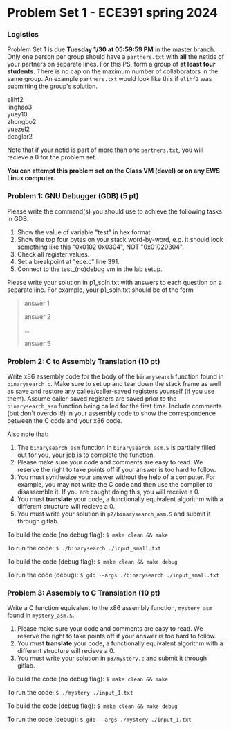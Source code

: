 # Problem Set 1 - ECE391 spring 2024

### Logistics
Problem Set 1 is due **Tuesday 1/30 at 05:59:59 PM** in the master branch. Only one
person per group should have a `partners.txt` with **all** the netids of your partners on separate lines.
For this PS, form a group of **at least four students**.  There is no cap on the maximum number of collaborators in the same group.
An example `partners.txt` would look like this if `elihf2` was submitting the group's solution.

elihf2 <br>
linghao3 <br>
yuey10 <br>
zhongbo2 <br>
yuezel2 <br>
dcaglar2 <br>


Note that if your netid is part of more than one `partners.txt`, you will recieve a 0 for the problem set.

**You can attempt this problem set on the Class VM (devel) or on any EWS Linux computer.**

### Problem 1: GNU Debugger (GDB) (5 pt)
Please write the command(s) you should use to achieve the following tasks in GDB.
1. Show the value of variable "test" in hex format.
2. Show the top four bytes on your stack word-by-word, e.g. it should look something like this "0x0102 0x0304", NOT "0x01020304".
3. Check all register values.
4. Set a breakpoint at "ece.c" line 391.
5. Connect to the test\_(no)debug vm in the lab setup.

Please write your solution in p1\_soln.txt with answers to each question on a separate line. For example, your p1\_soln.txt should be of the form
> answer 1
>
> answer 2 
>
> ...
>
> answer 5

### Problem 2: C to Assembly Translation (10 pt)
Write x86 assembly code for the body of the `binarysearch` function found in `binarysearch.c`. Make sure to set up and tear down the stack frame as well as save and restore any callee/caller-saved registers yourself (if you use them). Assume caller-saved registers are saved prior to the `binarysearch_asm` function being called for the first time. Include comments (but don't overdo it!) in your assembly code to show the correspondence between the C code and your x86 code.

Also note that:
1. The `binarysearch_asm` function in `binarysearch_asm.S` is partially filled out for you, your job is to complete the function.
2. Please make sure your code and comments are easy to read. We reserve the right to take points off if your answer is too hard to follow.
3. You must synthesize your answer without the help of a computer. For example, you may not write the C code and then use the compiler to disassemble it. If you are caught doing this, you will receive a 0.
4. You must **translate** your code, a functionally equivalent algorithm with a different structure will recieve a 0.
5. You must write your solution in `p2/binarysearch_asm.S` and submit it through gitlab.

To build the code (no debug flag):
`$ make clean && make`

To run the code:
`$ ./binarysearch ./input_small.txt`

To build the code (debug flag):
`$ make clean && make debug`

To run the code (debug):
`$ gdb --args ./binarysearch ./input_small.txt`

### Problem 3: Assembly to C Translation (10 pt)
Write a C function equivalent to the x86 assembly function, `mystery_asm` found in `mystery_asm.S`.

1. Please make sure your code and comments are easy to read. We reserve the right to take points off if your answer is too hard to follow.
2. You must **translate** your code, a functionally equivalent algorithm with a different structure will recieve a 0.
3. You must write your solution in `p3/mystery.c` and submit it through gitlab.

To build the code (no debug flag):
`$ make clean && make`

To run the code:
`$ ./mystery ./input_1.txt`

To build the code (debug flag):
`$ make clean && make debug`

To run the code (debug):
`$ gdb --args ./mystery ./input_1.txt`

